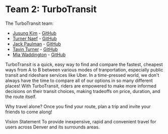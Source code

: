 # Team 2: TurboTransit

The TurboTransit team:
 - [Jusung Kim](juki6356@colorado.edu) - [GitHub]()
 - [Turner Naef](tuna2323@colorado.edu) - [GitHub]()
 - [Jack Paulman](jack.paulman@colorado.edu) - [GitHub]()
 - [Tavin Turner](tatu1686@colorado.edu) - [GitHub]()
 - [Mia Waddington](miwa4100@colorado.edu) - [GitHub]()
 
TurboTransit is a quick, easy way to find and compare the fastest, cheapest ways from A to B between various modes of tranportation, especially public transit and rideshare services like Uber. In a time-pressed world, we don't always have the time to compare all of our options in so many different places! With TurboTransit, riders are empowered to make more informed decisions on their transit choices, making tradeoffs on price, duration, and the route itself.

Why travel alone? Once you find your route, plan a trip and invite your friends to come along!

Vision Statement
To provide inexpensive, rapid and convenient travel for users across Denver and its surrounds areas.  
